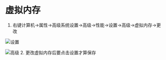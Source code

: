 # 虚拟内存

1. 右键计算机->属性->高级系统设置->高级->性能->设置->高级->虚拟内存->更改

![设置](https://raw.githubusercontent.com/youhuangla/images/main/202202092011899.png)

![高级](https://raw.githubusercontent.com/youhuangla/images/main/202202092017347.png)
2. 更改虚拟内存后要点击设置才算保存
